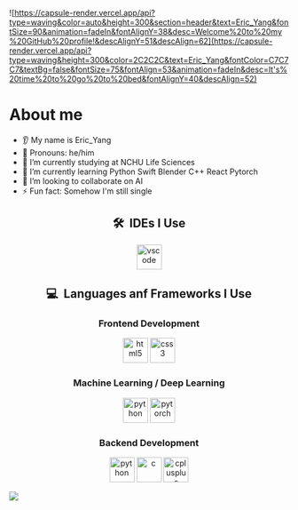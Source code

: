 ![https://capsule-render.vercel.app/api?type=waving&color=auto&height=300&section=header&text=Eric_Yang&fontSize=90&animation=fadeIn&fontAlignY=38&desc=Welcome%20to%20my%20GitHub%20profile!&descAlignY=51&descAlign=62](https://capsule-render.vercel.app/api?type=waving&height=300&color=2C2C2C&text=Eric_Yang&fontColor=C7C7C7&textBg=false&fontSize=75&fontAlign=53&animation=fadeIn&desc=It's%20time%20to%20go%20to%20bed&fontAlignY=40&descAlign=52)

# About me  
* 👂 My name is Eric_Yang
* 👩 Pronouns: he/him
* 🔭 I’m currently studying at NCHU Life Sciences
* 🌱 I’m currently learning Python Swift Blender C++ React Pytorch 
* 🤝 I’m looking to collaborate on AI
* ⚡ Fun fact: Somehow I'm still single

<!-- IDE Used -->
<h2 align="center">🛠 &nbsp;IDEs I Use</h2>
<div align="center">
  <img src="https://cdn.jsdelivr.net/gh/devicons/devicon/icons/vscode/vscode-original.svg" alt="vscode" width="45" height="45"/>
</div>

<!-- Languages -->
<h2 align="center">💻 &nbsp;Languages anf Frameworks I Use</h2>
<div align="center">
  <h3>Frontend Development</h3>
  <img src="https://cdn.jsdelivr.net/gh/devicons/devicon/icons/html5/html5-original.svg" alt="html5" width="45" height="45"/>
  <img src="https://cdn.jsdelivr.net/gh/devicons/devicon/icons/css3/css3-original.svg" alt="css3" width="45" height="45"/>
  <h3>Machine Learning / Deep Learning</h3>
  <img src="https://cdn.jsdelivr.net/gh/devicons/devicon/icons/python/python-original.svg" alt="python" width="45" height="45"/>
  <img src="https://cdn.jsdelivr.net/gh/devicons/devicon/icons/pytorch/pytorch-original.svg" alt="pytorch" width="45" height="45"/>
  <h3>Backend Development</h3>
  <img src="https://cdn.jsdelivr.net/gh/devicons/devicon/icons/python/python-original.svg" alt="python" width="45" height="45"/>
  <img src="https://cdn.jsdelivr.net/gh/devicons/devicon/icons/c/c-original.svg" alt="c" width="45" height="45"/>
  <img src="https://cdn.jsdelivr.net/gh/devicons/devicon/icons/cplusplus/cplusplus-original.svg" alt="cplusplus" width="45" height="45"/>
</div>

![](https://capsule-render.vercel.app/api?type=waving&height=100&color=2C2C2C&fontColor=C7C7C7&textBg=false&fontSize=75&fontAlign=53&animation=fadeIn&fontAlignY=40&descAlign=52&section=footer)
